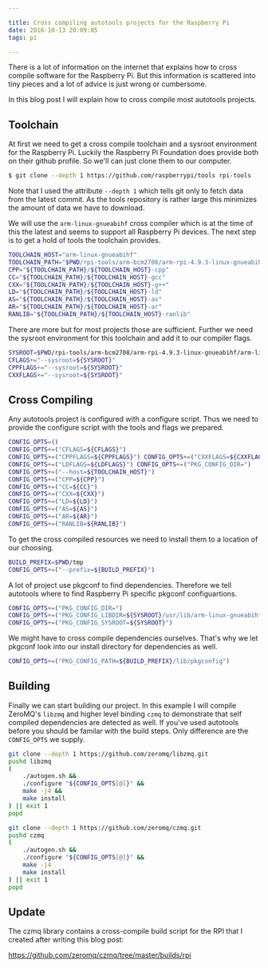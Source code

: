 ```yaml
---

title: Cross compiling autotools projects for the Raspberry Pi
date: 2016-10-13 20:09:05
tags: pi

---
```


There is a lot of information on the internet that explains how to cross compile
software for the Raspberry Pi. But this information is scattered into tiny
pieces and a lot of advice is just wrong or cumbersome.

In this blog post I will explain how to cross compile most autotools projects.

## Toolchain

At first we need to get a cross compile toolchain and a sysroot environment for
the Raspberry Pi. Luckily the Raspberry Pi Foundation does provide both on their
github profile. So we'll can just clone them to our computer.

```bash
$ git clone --depth 1 https://github.com/raspberrypi/tools rpi-tools
```

Note that I used the attribute `--depth 1` which tells git only to fetch data
from the latest commit. As the tools repository is rather large this minimizes
the amount of data we have to download.

We will use the `arm-linux-gnueabihf` cross compiler which is at the time of
this the latest and seems to support all Raspberry Pi devices. The next step is
to get a hold of tools the toolchain provides.

```bash
TOOLCHAIN_HOST="arm-linux-gnueabihf"
TOOLCHAIN_PATH="$PWD/rpi-tools/arm-bcm2708/arm-rpi-4.9.3-linux-gnueabihf/bin"
CPP="${TOOLCHAIN_PATH}/${TOOLCHAIN_HOST}-cpp"
CC="${TOOLCHAIN_PATH}/${TOOLCHAIN_HOST}-gcc"
CXX="${TOOLCHAIN_PATH}/${TOOLCHAIN_HOST}-g++"
LD="${TOOLCHAIN_PATH}/${TOOLCHAIN_HOST}-ld"
AS="${TOOLCHAIN_PATH}/${TOOLCHAIN_HOST}-as"
AR="${TOOLCHAIN_PATH}/${TOOLCHAIN_HOST}-ar"
RANLIB="${TOOLCHAIN_PATH}/${TOOLCHAIN_HOST}-ranlib"
```

There are more but for most projects those are sufficient. Further we need the
sysroot environment for this toolchain and add it to our compiler flags.

```bash
SYSROOT=$PWD/rpi-tools/arm-bcm2708/arm-rpi-4.9.3-linux-gnueabihf/arm-linux-gnueabihf/sysroot
CFLAGS+="--sysroot=${SYSROOT}"
CPPFLAGS+="--sysroot=${SYSROOT}"
CXXFLAGS+="--sysroot=${SYSROOT}"
```

## Cross Compiling

Any autotools project is configured with a configure script. Thus we need to
provide the configure script with the tools and flags we prepared.

```bash
CONFIG_OPTS=()
CONFIG_OPTS+=("CFLAGS=${CFLAGS}")
CONFIG_OPTS+=("CPPFLAGS=${CPPFLAGS}") CONFIG_OPTS+=("CXXFLAGS=${CXXFLAGS}")
CONFIG_OPTS+=("LDFLAGS=${LDFLAGS}") CONFIG_OPTS+=("PKG_CONFIG_DIR=")
CONFIG_OPTS+=("--host=${TOOLCHAIN_HOST}")
CONFIG_OPTS+=("CPP=${CPP}")
CONFIG_OPTS+=("CC=${CC}")
CONFIG_OPTS+=("CXX=${CXX}")
CONFIG_OPTS+=("LD=${LD}")
CONFIG_OPTS+=("AS=${AS}")
CONFIG_OPTS+=("AR=${AR}")
CONFIG_OPTS+=("RANLIB=${RANLIB}")
```

To get the cross compiled resources we need to install them to a location of our
choosing.

```bash
BUILD_PREFIX=$PWD/tmp
CONFIG_OPTS+=("--prefix=${BUILD_PREFIX}")
```

A lot of project use pkgconf to find dependencies. Therefore we tell autotools
where to find Raspberry Pi specific pkgconf configuartions.

```bash
CONFIG_OPTS+=("PKG_CONFIG_DIR=")
CONFIG_OPTS+=("PKG_CONFIG_LIBDIR=${SYSROOT}/usr/lib/arm-linux-gnueabihf/pkgconfig:${SYSROOT}/usr/share/pkgconfig")
CONFIG_OPTS+=("PKG_CONFIG_SYSROOT=${SYSROOT}")
```

We might have to cross compile dependencies ourselves. That's why we let pkgconf
look into our install directory for dependencies as well.

```bash
CONFIG_OPTS+=("PKG_CONFIG_PATH=${BUILD_PREFIX}/lib/pkgconfig")
```

## Building

Finally we can start building our project. In this example I will compile
ZeroMQ's `libzmq` and higher level binding `czmq` to demonstrate that self
compiled dependencies are detected as well. If you've used autotools before you
should be familar with the build steps. Only difference are the `CONFIG_OPTS` we
supply.

```bash
git clone --depth 1 https://github.com/zeromq/libzmq.git
pushd libzmq
(
    ./autogen.sh &&
    ./configure "${CONFIG_OPTS[@]}" &&
    make -j4 &&
    make install
) || exit 1
popd

git clone --depth 1 https://github.com/zeromq/czmq.git
pushd czmq
(
    ./autogen.sh &&
    ./configure "${CONFIG_OPTS[@]}" &&
    make -j4
    make install
) || exit 1
popd
```

## Update

The czmq library contains a cross-compile build script for the RPI that I
created after writing this blog post:

https://github.com/zeromq/czmq/tree/master/builds/rpi
